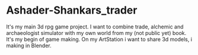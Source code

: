 # Ashader-Shankars_trader
It's my main 3d rpg game project. I want to combine trade, alchemic and archaeologist simulator with my own world from my (not public yet) book. It's my begin of game making. On my ArtStation i want to share 3d models, i making in Blender.

